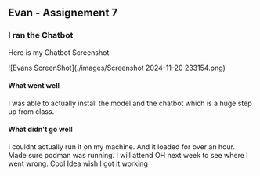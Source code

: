 

## Evan - Assignement 7

### I ran the Chatbot

Here is my Chatbot Screenshot

![Evans ScreenShot](./images/Screenshot 2024-11-20 233154.png)

#### What went well
I was able to actually install the model and the chatbot which is a huge step up from class. 

#### What didn't go well

I couldnt actually run it on my machine. And it loaded for over an hour. Made sure podman was running. I will attend OH next week to see where I went wrong.
Cool Idea wish I got it working
